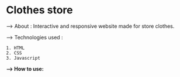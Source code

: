 # Clothes store

--> About : Interactive and responsive website made for store clothes.

--> Technologies used : 

    1. HTML
    2. CSS
    3. Javascript

<b>--> How to use:</b> 
